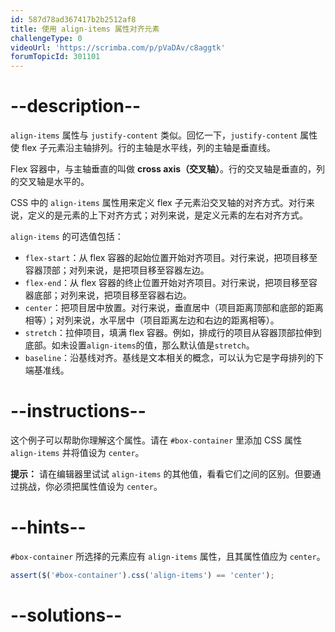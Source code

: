 ```yaml
---
id: 587d78ad367417b2b2512af8
title: 使用 align-items 属性对齐元素
challengeType: 0
videoUrl: 'https://scrimba.com/p/pVaDAv/c8aggtk'
forumTopicId: 301101
---
```


# --description--

`align-items` 属性与 `justify-content` 类似。回忆一下，`justify-content` 属性使 flex 子元素沿主轴排列。行的主轴是水平线，列的主轴是垂直线。

Flex 容器中，与主轴垂直的叫做 **cross axis（交叉轴）**。行的交叉轴是垂直的，列的交叉轴是水平的。

CSS 中的 `align-items` 属性用来定义 flex 子元素沿交叉轴的对齐方式。对行来说，定义的是元素的上下对齐方式；对列来说，是定义元素的左右对齐方式。

`align-items` 的可选值包括：

<ul><li><code>flex-start</code>：从 flex 容器的起始位置开始对齐项目。对行来说，把项目移至容器顶部；对列来说，是把项目移至容器左边。</li><li><code>flex-end</code>：从 flex 容器的终止位置开始对齐项目。对行来说，把项目移至容器底部；对列来说，把项目移至容器右边。</li><li><code>center</code>：把项目居中放置。对行来说，垂直居中（项目距离顶部和底部的距离相等）；对列来说，水平居中（项目距离左边和右边的距离相等）。</li><li><code>stretch</code>：拉伸项目，填满 flex 容器。例如，排成行的项目从容器顶部拉伸到底部。如未设置<code>align-items</code>的值，那么默认值是<code>stretch</code>。</li><li><code>baseline</code>：沿基线对齐。基线是文本相关的概念，可以认为它是字母排列的下端基准线。</li></ul>

# --instructions--

这个例子可以帮助你理解这个属性。请在 `#box-container` 里添加 CSS 属性 `align-items` 并将值设为 `center`。

**提示：**
请在编辑器里试试 `align-items` 的其他值，看看它们之间的区别。但要通过挑战，你必须把属性值设为 `center`。

# --hints--

`#box-container` 所选择的元素应有 `align-items` 属性，且其属性值应为 `center`。

```js
assert($('#box-container').css('align-items') == 'center');
```

# --solutions--

